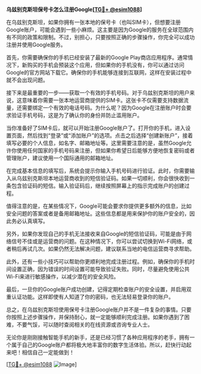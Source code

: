 **乌兹别克斯坦保号卡怎么注册Google[[TG💪+ @esim1088](https://t.me/s/esim1088)]**

在乌兹别克斯坦，如果你拥有一张本地的保号卡（也叫SIM卡），但想要注册Google账户，可能会遇到一些小麻烦。这主要是因为Google的服务在全球范围内有不同的政策和限制。不过，别担心，只要按照正确的步骤操作，你完全可以成功注册并使用Google服务。

首先，你需要确保你的手机已经安装了最新的Google Play商店应用程序。通常情况下，新购买的手机会预装这个应用，但如果你的手机没有，你可以通过访问Google的官方网站下载它。确保你的手机能够连接到互联网，这样在安装过程中就不会出现问题。

接下来是最重要的一步——获取一个有效的手机号码。对于乌兹别克斯坦的用户来说，这意味着你需要一张本地运营商提供的SIM卡。这张卡不仅需要支持数据流量，还需要绑定一个有效的电话号码。为什么呢？因为Google在注册账户时会要求验证手机号码，这是为了确认你的身份并防止滥用账户。

当你准备好了SIM卡后，就可以开始注册Google账户了。打开你的手机，进入设置页面，然后找到“登录”或“添加账户”的选项。点击之后选择“创建新账户”，接着填写必要的个人信息，如名字、邮箱地址等。这里需要注意的是，虽然Google允许你使用任何国家的手机号码来注册，但如果你希望日后能够方便地恢复密码或者管理账户，建议使用一个国际通用的邮箱地址。

在完成基本信息的填写后，系统会提示你输入手机号码进行验证。此时，你需要输入从乌兹别克斯坦本地运营商收到的短信验证码。如果一切顺利，你会很快收到一条包含验证码的短信。输入验证码后，继续按照屏幕上的指示完成账户的创建过程。

值得注意的是，在某些情况下，Google可能会要求你提供更多额外的信息，比如安全问题的答案或者是备用邮箱地址。这些信息都是用来保护你的账户安全的，因此务必认真填写。

另外，如果你发现自己的手机无法接收来自Google的短信验证码，可能是由于网络信号不佳或是运营商的问题。在这种情况下，你可以尝试切换到Wi-Fi网络，或者稍后再试几次。如果仍然无法解决问题，建议联系当地的电信运营商寻求帮助。

此外，还有一些小技巧可以帮助你更顺利地完成注册过程。例如，确保你的手机时间设置正确，因为错误的时间设置可能导致验证失败。同时，尽量避免使用公共Wi-Fi来进行敏感操作，以减少潜在的安全风险。

最后，一旦你的Google账户成功创建，记得定期检查账户的安全设置，并启用双重认证功能。这样即使有人知道了你的密码，也无法轻易登录你的账户。

总之，在乌兹别克斯坦使用保号卡注册Google账户并不是一件复杂的事情。只要你按照上述步骤操作，并保持耐心，就一定能够顺利完成注册。如果你遇到了困难，不要气馁，可以随时查阅相关的在线资源或咨询专业人士。

无论你是刚刚接触智能手机的新手，还是已经习惯了各种应用程序的老手，拥有一个属于自己的Google账户都将极大地丰富你的数字生活体验。所以，赶快行动起来吧！相信自己一定能做到！

[[TG💪+ @esim1088](https://t.me/s/esim1088) ![Image](https://i.postimg.cc/4NQfJmqS/Snipaste-2025-05-13-00-14-12.png)]